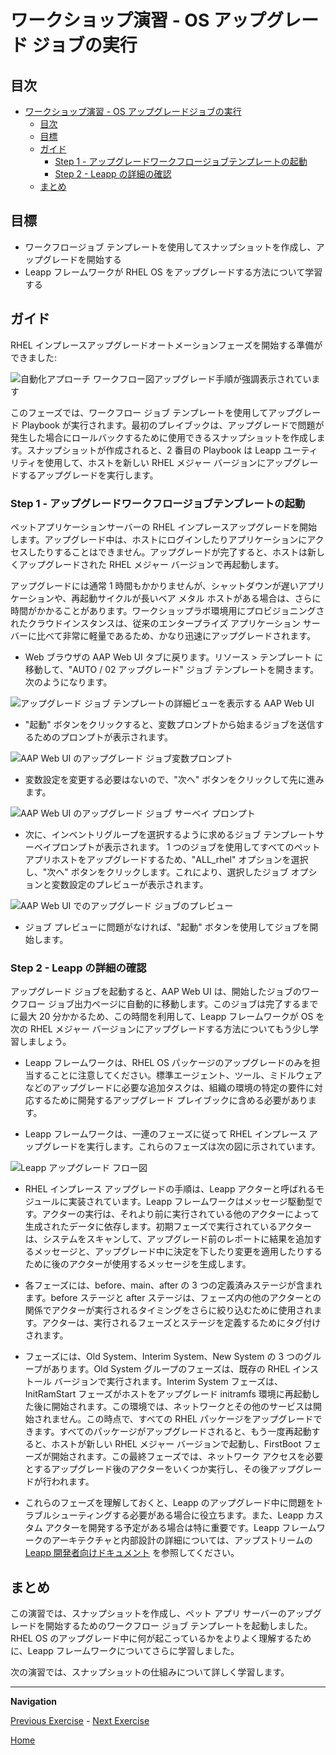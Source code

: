 # ワークショップ演習 - OS アップグレード ジョブの実行

## 目次

- [ワークショップ演習 - OS アップグレードジョブの実行](#workshop-exercise---os-アップグレードジョブの実行)
  - [目次](#目次)
  - [目標](#目標)
  - [ガイド](#ガイド)
    - [Step 1 - アップグレードワークフロージョブテンプレートの起動](#step-1---アップグレードワークフロージョブテンプレートの起動)
    - [Step 2 - Leapp の詳細の確認](#step-2---leapp-の詳細の確認)
  - [まとめ](#まとめ)

## 目標

* ワークフロージョブ テンプレートを使用してスナップショットを作成し、アップグレードを開始する
* Leapp フレームワークが RHEL OS をアップグレードする方法について学習する

## ガイド

RHEL インプレースアップグレードオートメーションフェーズを開始する準備ができました:

![自動化アプローチ ワークフロー図アップグレード手順が強調表示されています](images/ripu-workflow-hl-upgrade.svg)

このフェーズでは、ワークフロー ジョブ テンプレートを使用してアップグレード Playbook が実行されます。最初のプレイブックは、アップグレードで問題が発生した場合にロールバックするために使用できるスナップショットを作成します。スナップショットが作成されると、2 番目の Playbook は Leapp ユーティリティを使用して、ホストを新しい RHEL メジャー バージョンにアップグレードするアップグレードを実行します。

### Step 1 - アップグレードワークフロージョブテンプレートの起動

ペットアプリケーションサーバーの RHEL インプレースアップグレードを開始します。アップグレード中は、ホストにログインしたりアプリケーションにアクセスしたりすることはできません。アップグレードが完了すると、ホストは新しくアップグレードされた RHEL メジャー バージョンで再起動します。

アップグレードには通常 1 時間もかかりませんが、シャットダウンが遅いアプリケーションや、再起動サイクルが長いベア メタル ホストがある場合は、さらに時間がかかることがあります。ワークショップラボ環境用にプロビジョニングされたクラウドインスタンスは、従来のエンタープライズ アプリケーション サーバーに比べて非常に軽量であるため、かなり迅速にアップグレードされます。

- Web ブラウザの AAP Web UI タブに戻ります。リソース > テンプレート に移動して、"AUTO / 02 アップグレード" ジョブ テンプレートを開きます。次のようになります。

![アップグレード ジョブ テンプレートの詳細ビューを表示する AAP Web UI](images/upgrade_template.svg)

- "起動" ボタンをクリックすると、変数プロンプトから始まるジョブを送信するためのプロンプトが表示されます。

![AAP Web UI のアップグレード ジョブ変数プロンプト](images/upgrade_vars_prompt.svg)

- 変数設定を変更する必要はないので、"次へ" ボタンをクリックして先に進みます。

![AAP Web UI のアップグレード ジョブ サーベイ プロンプト](images/upgrade_survey_prompt.svg)

- 次に、インベントリグループを選択するように求めるジョブ テンプレートサーベイプロンプトが表示されます。 1 つのジョブを使用してすべてのペットアプリホストをアップグレードするため、"ALL_rhel" オプションを選択し、"次へ" ボタンをクリックします。これにより、選択したジョブ オプションと変数設定のプレビューが表示されます。

![AAP Web UI でのアップグレード ジョブのプレビュー](images/upgrade_preview.svg)

- ジョブ プレビューに問題がなければ、"起動" ボタンを使用してジョブを開始します。

### Step 2 - Leapp の詳細の確認

アップグレード ジョブを起動すると、AAP Web UI は、開始したジョブのワークフロー ジョブ出力ページに自動的に移動します。このジョブは完了するまでに最大 20 分かかるため、この時間を利用して、Leapp フレームワークが OS を次の RHEL メジャー バージョンにアップグレードする方法についてもう少し学習しましょう。

- Leapp フレームワークは、RHEL OS パッケージのアップグレードのみを担当することに注意してください。標準エージェント、ツール、ミドルウェアなどのアップグレードに必要な追加タスクは、組織の環境の特定の要件に対応するために開発するアップグレード プレイブックに含める必要があります。

- Leapp フレームワークは、一連のフェーズに従って RHEL インプレース アップグレードを実行します。これらのフェーズは次の図に示されています。

![Leapp アップグレード フロー図](images/inplace-upgrade-workflow-gbg.svg)

- RHEL インプレース アップグレードの手順は、Leapp アクターと呼ばれるモジュールに実装されています。Leapp フレームワークはメッセージ駆動型です。アクターの実行は、それより前に実行されている他のアクターによって生成されたデータに依存します。初期フェーズで実行されているアクターは、システムをスキャンして、アップグレード前のレポートに結果を追加するメッセージと、アップグレード中に決定を下したり変更を適用したりするために後のアクターが使用するメッセージを生成します。

- 各フェーズには、before、main、after の 3 つの定義済みステージが含まれます。before ステージと after ステージは、フェーズ内の他のアクターとの関係でアクターが実行されるタイミングをさらに絞り込むために使用されます。アクターは、実行されるフェーズとステージを定義するためにタグ付けされます。

- フェーズには、Old System、Interim System、New System の 3 つのグループがあります。Old System グループのフェーズは、既存の RHEL インストール バージョンで実行されます。Interim System フェーズは、InitRamStart フェーズがホストをアップグレード initramfs 環境に再起動した後に開始されます。この環境では、ネットワークとその他のサービスは開始されません。この時点で、すべての RHEL パッケージをアップグレードできます。すべてのパッケージがアップグレードされると、もう一度再起動すると、ホストが新しい RHEL メジャー バージョンで起動し、FirstBoot フェーズが開始されます。この最終フェーズでは、ネットワーク アクセスを必要とするアップグレード後のアクターをいくつか実行し、その後アップグレードが行われます。

- これらのフェーズを理解しておくと、Leapp のアップグレード中に問題をトラブルシューティングする必要がある場合に役立ちます。また、Leapp カスタム アクターを開発する予定がある場合は特に重要です。Leapp フレームワークのアーキテクチャと内部設計の詳細については、アップストリームの [Leapp 開発者向けドキュメント](https://leapp.readthedocs.io/en/latest/index.html) を参照してください。

## まとめ

この演習では、スナップショットを作成し、ペット アプリ サーバーのアップグレードを開始するためのワークフロー ジョブ テンプレートを起動しました。RHEL OS のアップグレード中に何が起こっているかをよりよく理解するために、Leapp フレームワークについてさらに学習しました。

次の演習では、スナップショットの仕組みについて詳しく学習します。

---

**Navigation**

[Previous Exercise](../1.6-my-pet-app/README.ja.md) - [Next Exercise](../2.2-snapshots/README.ja.md)

[Home](../README.md)
